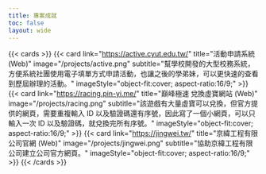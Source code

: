 ```yaml
---
title: 專案成就
toc: false
layout: wide
---
```


{{< cards >}}
{{< card link="https://active.cyut.edu.tw/" title="活動申請系統 (Web)" image="/projects/active.png" subtitle="幫學校開發的大型校務系統，方便系統社團使用電子填單方式申請活動，也讓之後的學弟妹，可以更快速的查看到歷屆辦理的活動。" imageStyle="object-fit:cover; aspect-ratio:16/9;" >}}
{{< card link="https://racing.pin-yi.me/" title="巔峰極速 兌換虛寶網站 (Web)" image="/projects/racing.png" subtitle="該遊戲有大量虛寶可以兌換，但官方提供的網頁，需要重複輸入 ID 以及驗證碼還有序號，因此寫了一個小網頁，可以只輸入一次 ID 以及驗證碼，就兌換完所有序號。" imageStyle="object-fit:cover; aspect-ratio:16/9;" >}}
{{< card link="https://jingwei.tw/" title="京緯工程有限公司官網 (Web)" image="/projects/jingwei.png" subtitle="協助京緯工程有限公司建立公司官方網頁。" imageStyle="object-fit:cover; aspect-ratio:16/9;" >}}
{{< /cards >}}
